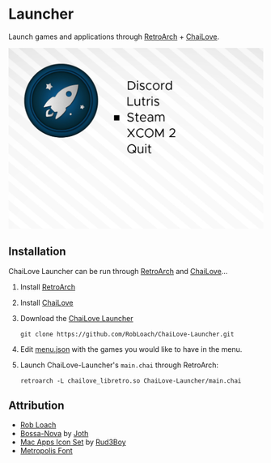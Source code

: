 # Launcher

Launch games and applications through [RetroArch](http://libretro.com) + [ChaiLove](https://github.com/libretro/libretro-chailove).

![ChaiLove Launcher Screenshot](Resources/Screenshot.jpg)

## Installation

ChaiLove Launcher can be run through [RetroArch](https://retroarch.com/) and [ChaiLove](https://github.com/libretro/libretro-chailove)...

1. Install [RetroArch](https://retroarch.com)

2. Install [ChaiLove](https://github.com/libretro/libretro-chailove)

3. Download the [ChaiLove Launcher](http://github.com/RobLoach/ChaiLove-Launcher)
	```
	git clone https://github.com/RobLoach/ChaiLove-Launcher.git
	```

4. Edit [menu.json](menu.json) with the games you would like to have in the menu.

5. Launch ChaiLove-Launcher's `main.chai` through RetroArch:
	```
	retroarch -L chailove_libretro.so ChaiLove-Launcher/main.chai
	```

## Attribution

- [Rob Loach](https://robloach.net)
- [Bossa-Nova](https://opengameart.org/content/bossa-nova) by [Joth](https://opengameart.org/users/joth)
- [Mac Apps Icon Set](https://www.deviantart.com/rud3boy/art/Mac-Apps-Icon-Set-354798037) by [Rud3Boy](http://rud3boy.deviantart.com)
- [Metropolis Font](https://fontlibrary.org/en/font/metropolis)
